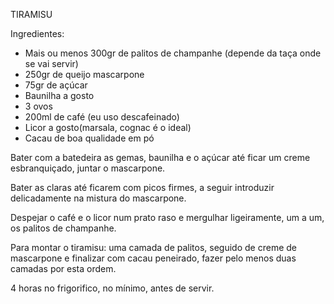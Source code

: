 TIRAMISU

Ingredientes:
- Mais ou menos 300gr de palitos de champanhe (depende da taça onde se vai servir)
- 250gr de queijo mascarpone
- 75gr de açúcar
- Baunilha a gosto
- 3 ovos
- 200ml de café (eu uso descafeinado)
- Licor a gosto(marsala, cognac é o ideal)
- Cacau de boa qualidade em pó

Bater com a batedeira as gemas, baunilha e o açúcar até ficar um creme esbranquiçado, juntar o mascarpone.

Bater as claras até ficarem com picos firmes, a seguir introduzir delicadamente na mistura do mascarpone.

Despejar o café e o licor num prato raso e mergulhar ligeiramente, um a um, os palitos de champanhe.

Para montar o tiramisu: uma camada de palitos, seguido de creme de mascarpone e finalizar com cacau peneirado, fazer pelo menos duas camadas por esta ordem.

4 horas no frigorifico, no mínimo, antes de servir.
